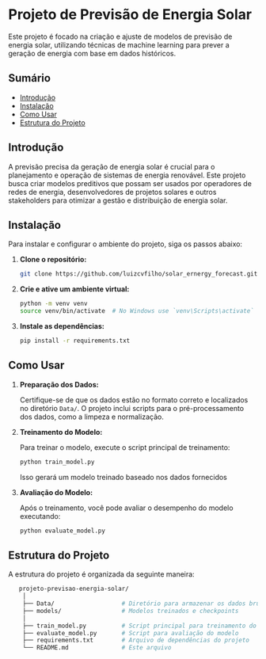 # Projeto de Previsão de Energia Solar

Este projeto é focado na criação e ajuste de modelos de previsão de energia solar, utilizando técnicas de machine learning para prever a geração de energia com base em dados históricos.

## Sumário

- [Introdução](#introdução)
- [Instalação](#instalação)
- [Como Usar](#como-usar)
- [Estrutura do Projeto](#estrutura-do-projeto)

## Introdução

A previsão precisa da geração de energia solar é crucial para o planejamento e operação de sistemas de energia renovável. Este projeto busca criar modelos preditivos que possam ser usados por operadores de redes de energia, desenvolvedores de projetos solares e outros stakeholders para otimizar a gestão e distribuição de energia solar.

## Instalação

Para instalar e configurar o ambiente do projeto, siga os passos abaixo:

1. **Clone o repositório:**

    ```bash
    git clone https://github.com/luizcvfilho/solar_ernergy_forecast.git
    ```

2. **Crie e ative um ambiente virtual:**

    ```bash
    python -m venv venv
    source venv/bin/activate  # No Windows use `venv\Scripts\activate`
    ```

3. **Instale as dependências:**

    ```bash
    pip install -r requirements.txt
    ```

## Como Usar

1. **Preparação dos Dados:**

   Certifique-se de que os dados estão no formato correto e localizados no diretório `Data/`. O projeto inclui scripts para o pré-processamento dos dados, como a limpeza e normalização.

2. **Treinamento do Modelo:**

   Para treinar o modelo, execute o script principal de treinamento:

   ```bash
   python train_model.py
    ```

    Isso gerará um modelo treinado baseado nos dados fornecidos

3. **Avaliação do Modelo:**

    Após o treinamento, você pode avaliar o desempenho do modelo executando:

   ```bash
   python evaluate_model.py
    ```

## Estrutura do Projeto

A estrutura do projeto é organizada da seguinte maneira:

```bash
   projeto-previsao-energia-solar/
    │
    ├── Data/                   # Diretório para armazenar os dados brutos e processados
    ├── models/                 # Modelos treinados e checkpoints
    │
    ├── train_model.py          # Script principal para treinamento do modelo
    ├── evaluate_model.py       # Script para avaliação do modelo
    ├── requirements.txt        # Arquivo de dependências do projeto
    └── README.md               # Este arquivo
```
